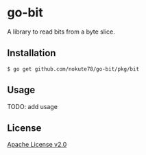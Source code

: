 # go-bit
A library to read bits from a byte slice.

## Installation

```
$ go get github.com/nokute78/go-bit/pkg/bit
```

## Usage
TODO: add usage

## License

[Apache License v2.0](https://www.apache.org/licenses/LICENSE-2.0)